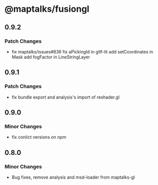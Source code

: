 # @maptalks/fusiongl

## 0.9.2

### Patch Changes

- fix maptalks/issues#836
  fix aPickingId in gltf-lit
  add setCoordinates in Mask
  add fogFactor in LineStringLayer

## 0.9.1

### Patch Changes

- fix bundle export and analysis's import of reshader.gl

## 0.9.0

### Minor Changes

- fix conlict versions on npm

## 0.8.0

### Minor Changes

- Bug fixes, remove analysis and msd-loader from maptalks-gl
